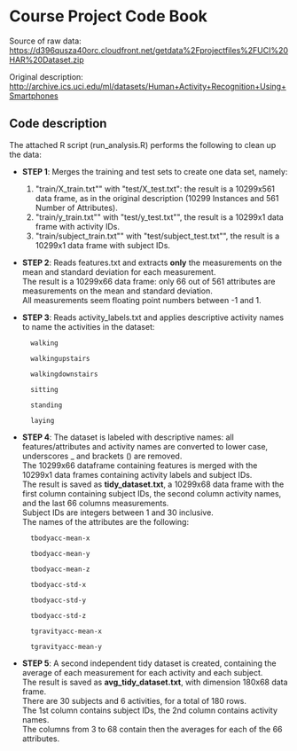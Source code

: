 # Course Project Code Book


Source of raw data: https://d396qusza40orc.cloudfront.net/getdata%2Fprojectfiles%2FUCI%20HAR%20Dataset.zip  

Original description: http://archive.ics.uci.edu/ml/datasets/Human+Activity+Recognition+Using+Smartphones  


## Code description

The attached R script (run_analysis.R) performs the following to clean up the data:  

* **STEP 1**: Merges the training and test sets to create one data set, namely:  
  
  1. "train/X_train.txt"" with "test/X_test.txt": the result is a 10299x561 data frame, as in the original description (10299 Instances and 561 Number of Attributes).
  2. "train/y_train.txt"" with "test/y_test.txt"", the result is a 10299x1 data frame with activity IDs.
  3. "train/subject_train.txt"" with "test/subject_test.txt"", the result is a 10299x1 data frame with subject IDs. 
    
    
* **STEP 2**: Reads features.txt and extracts **only** the measurements on the mean and standard deviation for each measurement.  
The result is a 10299x66 data frame: only 66 out of 561 attributes are measurements on the mean and standard deviation.  
All measurements seem floating point numbers between -1 and 1.  

* **STEP 3**: Reads activity_labels.txt and applies descriptive activity names to name the activities in the dataset:  

        walking  
        
        walkingupstairs  
        
        walkingdownstairs  
        
        sitting  
        
        standing  
        
        laying  

* **STEP 4**: The dataset is labeled with descriptive names: all features/attributes and activity names are converted to lower case, underscores _ and brackets () are removed.  
  The 10299x66 dataframe containing features is merged with the 10299x1 data frames containing activity labels and subject IDs.  
  The result is saved as **tidy_dataset.txt**, a 10299x68 data frame with the first column containing subject IDs, the second column activity names, and the last 66 columns measurements.  
  Subject IDs are integers between 1 and 30 inclusive.  
  The names of the attributes are the following:  

        tbodyacc-mean-x   
        
        tbodyacc-mean-y   
        
        tbodyacc-mean-z   
        
        tbodyacc-std-x  
        
        tbodyacc-std-y  
        
        tbodyacc-std-z  
        
        tgravityacc-mean-x  
        
        tgravityacc-mean-y  

* **STEP 5**: A second independent tidy dataset is created, containing the average of each measurement for each activity and each subject.  
The result is saved as **avg_tidy_dataset.txt**, with dimension 180x68 data frame.  
There are 30 subjects and 6 activities, for a total of 180 rows.  
The 1st column contains subject IDs, the 2nd column contains activity names.  
The columns from 3 to 68 contain then the averages for each of the 66 attributes. 
